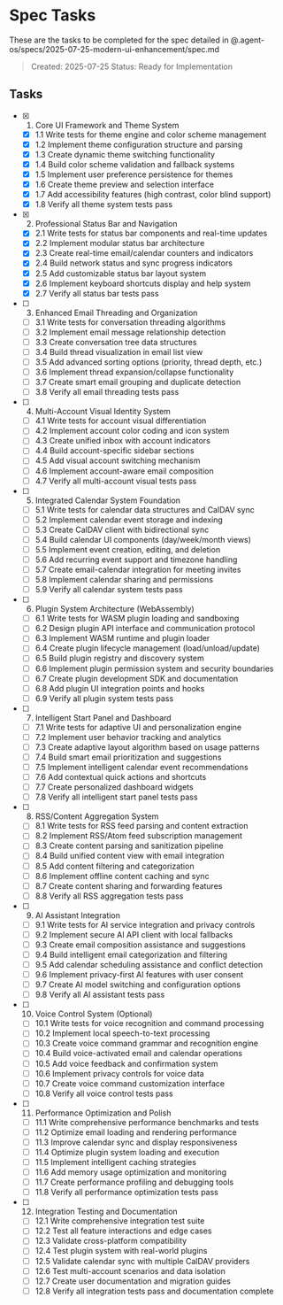 # Spec Tasks

These are the tasks to be completed for the spec detailed in @.agent-os/specs/2025-07-25-modern-ui-enhancement/spec.md

> Created: 2025-07-25
> Status: Ready for Implementation

## Tasks

- [x] 1. Core UI Framework and Theme System
  - [x] 1.1 Write tests for theme engine and color scheme management
  - [x] 1.2 Implement theme configuration structure and parsing
  - [x] 1.3 Create dynamic theme switching functionality
  - [x] 1.4 Build color scheme validation and fallback systems
  - [x] 1.5 Implement user preference persistence for themes
  - [x] 1.6 Create theme preview and selection interface
  - [x] 1.7 Add accessibility features (high contrast, color blind support)
  - [x] 1.8 Verify all theme system tests pass

- [x] 2. Professional Status Bar and Navigation
  - [x] 2.1 Write tests for status bar components and real-time updates
  - [x] 2.2 Implement modular status bar architecture
  - [x] 2.3 Create real-time email/calendar counters and indicators
  - [x] 2.4 Build network status and sync progress indicators
  - [x] 2.5 Add customizable status bar layout system
  - [x] 2.6 Implement keyboard shortcuts display and help system
  - [x] 2.7 Verify all status bar tests pass

- [ ] 3. Enhanced Email Threading and Organization
  - [ ] 3.1 Write tests for conversation threading algorithms
  - [ ] 3.2 Implement email message relationship detection
  - [ ] 3.3 Create conversation tree data structures
  - [ ] 3.4 Build thread visualization in email list view
  - [ ] 3.5 Add advanced sorting options (priority, thread depth, etc.)
  - [ ] 3.6 Implement thread expansion/collapse functionality
  - [ ] 3.7 Create smart email grouping and duplicate detection
  - [ ] 3.8 Verify all email threading tests pass

- [ ] 4. Multi-Account Visual Identity System
  - [ ] 4.1 Write tests for account visual differentiation
  - [ ] 4.2 Implement account color coding and icon system
  - [ ] 4.3 Create unified inbox with account indicators
  - [ ] 4.4 Build account-specific sidebar sections
  - [ ] 4.5 Add visual account switching mechanism
  - [ ] 4.6 Implement account-aware email composition
  - [ ] 4.7 Verify all multi-account visual tests pass

- [ ] 5. Integrated Calendar System Foundation
  - [ ] 5.1 Write tests for calendar data structures and CalDAV sync
  - [ ] 5.2 Implement calendar event storage and indexing
  - [ ] 5.3 Create CalDAV client with bidirectional sync
  - [ ] 5.4 Build calendar UI components (day/week/month views)
  - [ ] 5.5 Implement event creation, editing, and deletion
  - [ ] 5.6 Add recurring event support and timezone handling
  - [ ] 5.7 Create email-calendar integration for meeting invites
  - [ ] 5.8 Implement calendar sharing and permissions
  - [ ] 5.9 Verify all calendar system tests pass

- [ ] 6. Plugin System Architecture (WebAssembly)
  - [ ] 6.1 Write tests for WASM plugin loading and sandboxing
  - [ ] 6.2 Design plugin API interface and communication protocol
  - [ ] 6.3 Implement WASM runtime and plugin loader
  - [ ] 6.4 Create plugin lifecycle management (load/unload/update)
  - [ ] 6.5 Build plugin registry and discovery system
  - [ ] 6.6 Implement plugin permission system and security boundaries
  - [ ] 6.7 Create plugin development SDK and documentation
  - [ ] 6.8 Add plugin UI integration points and hooks
  - [ ] 6.9 Verify all plugin system tests pass

- [ ] 7. Intelligent Start Panel and Dashboard
  - [ ] 7.1 Write tests for adaptive UI and personalization engine
  - [ ] 7.2 Implement user behavior tracking and analytics
  - [ ] 7.3 Create adaptive layout algorithm based on usage patterns
  - [ ] 7.4 Build smart email prioritization and suggestions
  - [ ] 7.5 Implement intelligent calendar event recommendations
  - [ ] 7.6 Add contextual quick actions and shortcuts
  - [ ] 7.7 Create personalized dashboard widgets
  - [ ] 7.8 Verify all intelligent start panel tests pass

- [ ] 8. RSS/Content Aggregation System
  - [ ] 8.1 Write tests for RSS feed parsing and content extraction
  - [ ] 8.2 Implement RSS/Atom feed subscription management
  - [ ] 8.3 Create content parsing and sanitization pipeline
  - [ ] 8.4 Build unified content view with email integration
  - [ ] 8.5 Add content filtering and categorization
  - [ ] 8.6 Implement offline content caching and sync
  - [ ] 8.7 Create content sharing and forwarding features
  - [ ] 8.8 Verify all RSS aggregation tests pass

- [ ] 9. AI Assistant Integration
  - [ ] 9.1 Write tests for AI service integration and privacy controls
  - [ ] 9.2 Implement secure AI API client with local fallbacks
  - [ ] 9.3 Create email composition assistance and suggestions
  - [ ] 9.4 Build intelligent email categorization and filtering
  - [ ] 9.5 Add calendar scheduling assistance and conflict detection
  - [ ] 9.6 Implement privacy-first AI features with user consent
  - [ ] 9.7 Create AI model switching and configuration options
  - [ ] 9.8 Verify all AI assistant tests pass

- [ ] 10. Voice Control System (Optional)
  - [ ] 10.1 Write tests for voice recognition and command processing
  - [ ] 10.2 Implement local speech-to-text processing
  - [ ] 10.3 Create voice command grammar and recognition engine
  - [ ] 10.4 Build voice-activated email and calendar operations
  - [ ] 10.5 Add voice feedback and confirmation system
  - [ ] 10.6 Implement privacy controls for voice data
  - [ ] 10.7 Create voice command customization interface
  - [ ] 10.8 Verify all voice control tests pass

- [ ] 11. Performance Optimization and Polish
  - [ ] 11.1 Write comprehensive performance benchmarks and tests
  - [ ] 11.2 Optimize email loading and rendering performance
  - [ ] 11.3 Improve calendar sync and display responsiveness
  - [ ] 11.4 Optimize plugin system loading and execution
  - [ ] 11.5 Implement intelligent caching strategies
  - [ ] 11.6 Add memory usage optimization and monitoring
  - [ ] 11.7 Create performance profiling and debugging tools
  - [ ] 11.8 Verify all performance optimization tests pass

- [ ] 12. Integration Testing and Documentation
  - [ ] 12.1 Write comprehensive integration test suite
  - [ ] 12.2 Test all feature interactions and edge cases
  - [ ] 12.3 Validate cross-platform compatibility
  - [ ] 12.4 Test plugin system with real-world plugins
  - [ ] 12.5 Validate calendar sync with multiple CalDAV providers
  - [ ] 12.6 Test multi-account scenarios and data isolation
  - [ ] 12.7 Create user documentation and migration guides
  - [ ] 12.8 Verify all integration tests pass and documentation complete